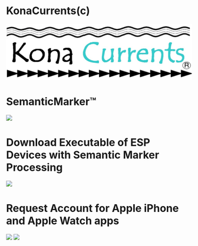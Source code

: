 # KonaCurrents(c)
![KonaCurrents](KonaCurrentsLabel.jpg)

# SemanticMarker&trade;
<img src="https://SemanticMarker.org/vision/SemanticMarkerQR.png" width="300">

# Download Executable of ESP Devices with Semantic Marker Processing
<img src="https://SemanticMarker.org/vision/M5onMicrowave.jpg" width="300">

# Request Account for Apple iPhone and Apple Watch apps
<img src="https://SemanticMarker.org/vision/SemanticMarkeriPhoneApp.png" width="300">
<img src="https://SemanticMarker.org/vision/watch.png" width="300">

